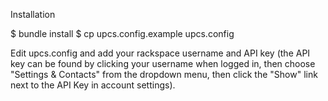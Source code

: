 Installation

$ bundle install
$ cp upcs.config.example upcs.config

Edit upcs.config and add your rackspace username and API key (the API key can be found by clicking your username when logged in, then choose "Settings & Contacts" from the dropdown menu, then click the "Show" link next to the API Key in account settings).
